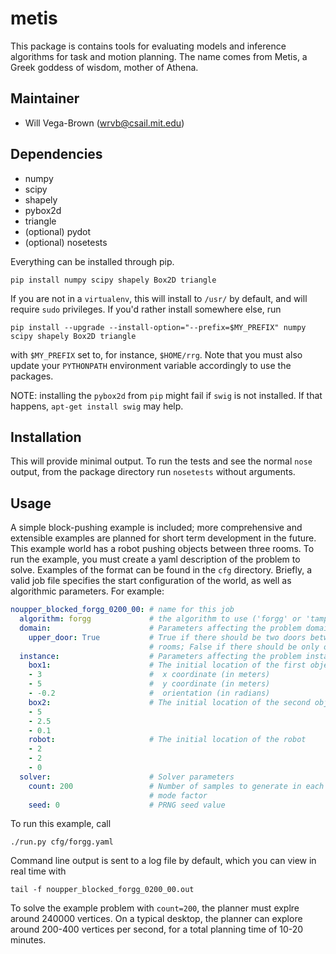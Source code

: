 # metis

This package is contains tools for evaluating models and inference algorithms
for task and motion planning. The name comes from Metis, a Greek goddess of
wisdom, mother of Athena.

## Maintainer
- Will Vega-Brown (wrvb@csail.mit.edu)

## Dependencies
- numpy
- scipy
- shapely
- pybox2d
- triangle
- (optional) pydot
- (optional) nosetests

Everything can be installed through pip.
```
pip install numpy scipy shapely Box2D triangle
```
If you are not in a `virtualenv`, this will install to `/usr/` by default, and
will require `sudo` privileges. If you'd rather install somewhere else, run
```
pip install --upgrade --install-option="--prefix=$MY_PREFIX" numpy scipy shapely Box2D triangle
```
with `$MY_PREFIX` set to, for instance, `$HOME/rrg`. Note that you must also
update your `PYTHONPATH` environment variable accordingly to use the packages.

NOTE: installing the `pybox2d` from `pip` might fail if `swig` is not installed.
If that happens, `apt-get install swig` may help.

## Installation

This will provide minimal output. To run the tests and see the normal `nose`
output, from the package directory run `nosetests` without arguments.

## Usage 

A simple block-pushing example is included; more comprehensive and extensible
examples are planned for short term development in the future. This example
world has a robot pushing objects between three rooms. To run the example, you
must create a yaml description of the problem to solve. Examples of the format
can be found in the `cfg` directory. Briefly, a valid job file specifies the
start configuration of the world, as well as algorithmic parameters. For
example:
```yaml
noupper_blocked_forgg_0200_00: # name for this job
  algorithm: forgg             # the algorithm to use ('forgg' or 'tamp')
  domain:                      # Parameters affecting the problem domain
    upper_door: True           # True if there should be two doors between the
                               # rooms; False if there should be only one.
  instance:                    # Parameters affecting the problem instance
    box1:                      # The initial location of the first object
    - 3                        #  x coordinate (in meters)
    - 5                        #  y coordinate (in meters)
    - -0.2                     #  orientation (in radians)
    box2:                      # The initial location of the second object
    - 5
    - 2.5
    - 0.1
    robot:                     # The initial location of the robot
    - 2
    - 2
    - 0
  solver:                      # Solver parameters
    count: 200                 # Number of samples to generate in each
                               # mode factor
    seed: 0                    # PRNG seed value 
```

To run this example, call 
```
./run.py cfg/forgg.yaml
```
Command line output is sent to a log file by default, which you can view in real
time with 
```
tail -f noupper_blocked_forgg_0200_00.out
```
To solve the example problem with `count=200`, the planner must explre around
240000 vertices. On a typical desktop, the planner can explore around 200-400
vertices per second, for a total planning time of 10-20 minutes.

